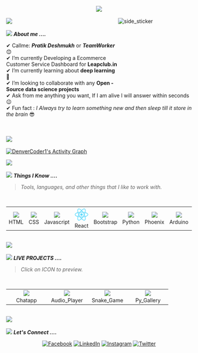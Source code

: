 
<p align="center">
  <img src="https://github.com/thompsonemerson/thompsonemerson/raw/master/cover-thompson.png" height="200"/>
</p>
<a href="https://www.youtube.com/watch?v=dQw4w9WgXcQ"><img src="https://user-images.githubusercontent.com/73097560/115834477-dbab4500-a447-11eb-908a-139a6edaec5c.gif"></a>

<img align="right" width=200px height=200px alt="side_sticker" src="https://media.giphy.com/media/TEnXkcsHrP4YedChhA/giphy.gif" />

<img src="https://media.giphy.com/media/iY8CRBdQXODJSCERIr/giphy.gif" width="30px">&nbsp;***About me ....***

✔ Callme: ***Pratik Deshmukh*** or ***TeamWorker*** 😊 <br>
✔ I’m currently Developing a Ecommerce Customer Service Dashboard for **Leapclub.in**<br>
✔ I’m currently learning about **deep learning**🥰<br>
✔ I’m looking to collaborate with any **Open - Source data science projects**<br>
✔ Ask from me anything you want, If I am alive I will answer within seconds 😉<br>
✔ Fun fact : *I Always try to learn something new and then sleep till it store in the brain* 😎<br><br><br><br>
<a href="https://www.youtube.com/watch?v=dQw4w9WgXcQ"><img src="https://user-images.githubusercontent.com/73097560/115834477-dbab4500-a447-11eb-908a-139a6edaec5c.gif"></a>

<a href="https://github.com/ashutosh00710/github-readme-activity-graph"><img alt="DenverCoder1's Activity Graph" src="https://activity-graph.herokuapp.com/graph?username=pratikdeshmukh2004&bg_color=1F222E&color=F8D866&line=F85D7F&point=FFFFFF&hide_border=true" /></a>

<a href="https://www.youtube.com/watch?v=dQw4w9WgXcQ"><img src="https://user-images.githubusercontent.com/73097560/115834477-dbab4500-a447-11eb-908a-139a6edaec5c.gif"></a>


<img src="https://media.giphy.com/media/iY8CRBdQXODJSCERIr/giphy.gif" width="30px">&nbsp;***Things I Know ....***
> <i>Tools, languages, and other things that I like to work with.</i>
<br>
<table>
  <tr>
    <td align="center" width="96">
      <a>
        <img src="https://github.com/soilshubham/soilshubham/blob/main/icons/html.svg" width="40"/>
      </a>
      <br>HTML
    </td>
    <td align="center" width="96">
      <a>
        <img src="https://github.com/soilshubham/soilshubham/blob/main/icons/css.svg" width="40"/>
      </a>
      <br>CSS
    </td>
    <td align="center" width="96">
      <a>
        <img src="https://github.com/soilshubham/soilshubham/blob/main/icons/js.svg" width="40"/>
      </a>
      <br>Javascript
    </td>
    <td align="center" width="96">
      <a>
        <img src="https://github.com/soilshubham/soilshubham/blob/main/icons/react.svg" width="40"/>
      </a>
      <br>React
    </td>
    <td align="center" width="96">
      <a>
        <img src="https://github.com/soilshubham/soilshubham/blob/main/icons/bootstrap.svg" width="40"/>
      </a>
      <br>Bootstrap
    </td>
    <td align="center" width="96">
      <a>
        <img src="https://github.com/soilshubham/soilshubham/blob/main/icons/py.svg" width="40"/>
      </a>
      <br>Python
    </td>
    <td align="center" width="96">
      <a>
        <img src="https://seeklogo.com/images/P/phoenix-logo-D15F067911-seeklogo.com.png" width="40"/>
      </a>
      <br>Phoenix
    </td>
    <td align="center" width="96">
      <a>
        <img src="https://cdn.worldvectorlogo.com/logos/arduino-1.svg" width="40"/>
      </a>
      <br>Arduino
    </td>
    <td align="center" width="96">
      <a>
        <img src="https://cdn.freebiesupply.com/logos/thumbs/2x/raspberry-pi-logo.png" width="40"/>
      </a>
      <br>Raspberry Pi
    </td>
     <td align="center" width="96">
      <a>
        <img src="https://images.ctfassets.net/lpjm8d10rkpy/6GIrtBy1QABNIFNcnyKxo1/8e651d482fe0e350280991535b171582/aws.svg" width="40"/>
      </a>
      <br>AWS
    </td>
     <td align="center" width="96">
      <a>
        <img src="https://upload.wikimedia.org/wikipedia/commons/thumb/2/29/Postgresql_elephant.svg/233px-Postgresql_elephant.svg.png" width="40"/>
      </a>
      <br>Postgress
    </td>
  </tr>
</table>
<br>
<a href="https://www.youtube.com/watch?v=dQw4w9WgXcQ"><img src="https://user-images.githubusercontent.com/73097560/115834477-dbab4500-a447-11eb-908a-139a6edaec5c.gif"></a>


<img src="https://media.giphy.com/media/iY8CRBdQXODJSCERIr/giphy.gif" width="30px">&nbsp;***LIVE PROJECTS ....***
><i>Click on ICON to preview.</i>
<br>
<table>
  <tr>
    <td align="center" width="96">
      <a target="_blank" href="https://5ef05db7b11b6d6107724e29--react-chat-app-pratik.netlify.app/">
        <img src="https://img.icons8.com/bubbles/50/000000/chat.png" width="40"/>
      </a>
      <br>Chatapp
	</td>
<td align="center" width="96">
      <a target="_blank" href="https://pratikdeshmukh2004.github.io/audio-player-demo/">
        <img src="https://img.icons8.com/bubbles/50/000000/audio.png" width="40"/>
      </a>
      <br>Audio_Player
	</td>
<td align="center" width="96">
      <a target="_blank" href="https://pratikdeshmukh2004.github.io/snake-game/">
        <img src="https://img.icons8.com/bubbles/50/000000/play.png" width="40"/>
      </a>
      <br>Snake_Game
	</td>
<td align="center" width="96">
      <a target="_blank" href="https://py-gallery.herokuapp.com/">
        <img src="https://encrypted-tbn0.gstatic.com/images?q=tbn:ANd9GcTNnCzOmRZmMcePcvPv1O_fwxuRk3lVTtAQdA&usqp=CAU" width="40"/>
      </a>
      <br>Py_Gallery
	</td>
  </tr>
</table>
<br>
<a href="https://www.youtube.com/watch?v=dQw4w9WgXcQ"><img src="https://user-images.githubusercontent.com/73097560/115834477-dbab4500-a447-11eb-908a-139a6edaec5c.gif"></a>

<img src="https://media.giphy.com/media/iY8CRBdQXODJSCERIr/giphy.gif" width="30px">&nbsp;***Let's Connect ....***
<p align="center">
	<a href="https://www.facebook.com/pratikdeshmukh2004/"><img src="https://img.icons8.com/bubbles/50/000000/facebook.png" alt="Facebook"/></a>
	<a href="https://www.linkedin.com/in/pratik-deshmukh-b2a135185/"><img src="https://img.icons8.com/bubbles/50/000000/linkedin.png" alt="LinkedIn"/></a>
	<a href="https://www.instagram.com/prat1k_2k4/"><img src="https://img.icons8.com/bubbles/50/000000/instagram.png" alt="Instagram"/></a>
	<a href="https://twitter.com/pratik2k4"><img src="https://img.icons8.com/bubbles/50/000000/twitter.png" alt="Twitter"/></a>
</p>
